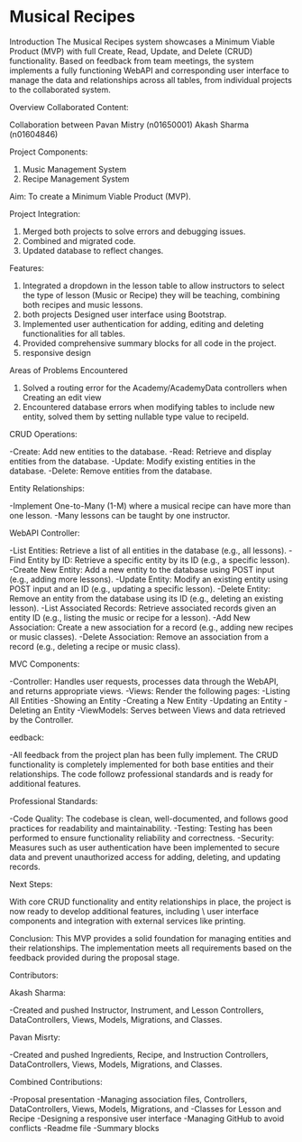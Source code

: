 # Musical Recipes
Introduction
The Musical Recipes system showcases a Minimum Viable Product (MVP) with full Create, Read, Update, and Delete (CRUD) functionality. Based on feedback from team meetings, the system implements a fully functioning WebAPI and corresponding user interface to manage the data and relationships across all tables, from individual projects to the collaborated system.

Overview Collaborated Content:

Collaboration between 
Pavan Mistry (n01650001)
Akash Sharma (n01604846)


Project Components:

1. Music Management System
2. Recipe Management System

Aim: To create a Minimum Viable Product (MVP).

Project Integration:

1. Merged both projects to solve errors and debugging issues.
2. Combined and migrated code.
3. Updated database to reflect changes.

Features:

1. Integrated a dropdown in the lesson table to allow instructors to select the type of lesson (Music or Recipe) they will be teaching, combining both recipes and music lessons.
2. both projects Designed user interface using Bootstrap.
3. Implemented user authentication for adding, editing and deleting functionalities for all tables.
4. Provided comprehensive summary blocks for all code in the project.
5. responsive design

Areas of Problems Encountered

1. Solved a routing error for the Academy/AcademyData controllers when Creating an edit view
2. Encountered database errors when modifying tables to include new entity, solved them by setting nullable type value to recipeId.

CRUD Operations:

-Create: Add new entities to the database.
-Read: Retrieve and display entities from the database.
-Update: Modify existing entities in the database.
-Delete: Remove entities from the database.

Entity Relationships:

-Implement One-to-Many (1-M) where a musical recipe can have more than one lesson.
-Many lessons can be taught by one instructor.

WebAPI Controller:

-List Entities: Retrieve a list of all entities in the database (e.g., all lessons).
-Find Entity by ID: Retrieve a specific entity by its ID (e.g., a specific lesson).
-Create New Entity: Add a new entity to the database using POST input (e.g., adding more lessons).
-Update Entity: Modify an existing entity using POST input and an ID (e.g., updating a specific lesson).
-Delete Entity: Remove an entity from the database using its ID (e.g., deleting an existing lesson).
-List Associated Records: Retrieve associated records given an entity ID (e.g., listing the music or recipe for a lesson).
-Add New Association: Create a new association for a record (e.g., adding new recipes or music classes).
-Delete Association: Remove an association from a record (e.g., deleting a recipe or music class).

MVC Components:

-Controller: Handles user requests, processes data through the WebAPI, and returns appropriate views.
-Views: Render the following pages:
-Listing All Entities
-Showing an Entity
-Creating a New Entity
-Updating an Entity
-Deleting an Entity
-ViewModels: Serves between Views and data retrieved by the Controller.

 eedback:

-All feedback from the project plan has been fully implement. The CRUD functionality is completely implemented for both base entities and their relationships. The code followz professional standards and is ready for additional features.

Professional Standards:

-Code Quality: The codebase is clean, well-documented, and follows good practices for readability and maintainability.
-Testing: Testing has been performed to ensure functionality reliability and correctness.
-Security: Measures such as user authentication have been implemented to secure data and prevent unauthorized access for adding, deleting, and updating records.

Next Steps:

With core CRUD functionality and entity relationships in place, the project is now ready to develop additional features, including \ user interface components and integration with external services like printing.


Conclusion:
This MVP provides a solid foundation for managing entities and their relationships. The implementation meets all requirements based on the feedback provided during the proposal stage.

Contributors:

Akash Sharma:

-Created and pushed Instructor, Instrument, and Lesson Controllers, DataControllers, Views, Models, Migrations, and Classes.

Pavan Misrty:

-Created and pushed Ingredients, Recipe, and Instruction Controllers, DataControllers, Views, Models, Migrations, and Classes.

Combined Contributions:

-Proposal presentation
-Managing association files, Controllers, DataControllers, Views, Models, Migrations, and -Classes for Lesson and Recipe
-Designing a responsive user interface
-Managing GitHub to avoid conflicts
-Readme file
-Summary blocks
